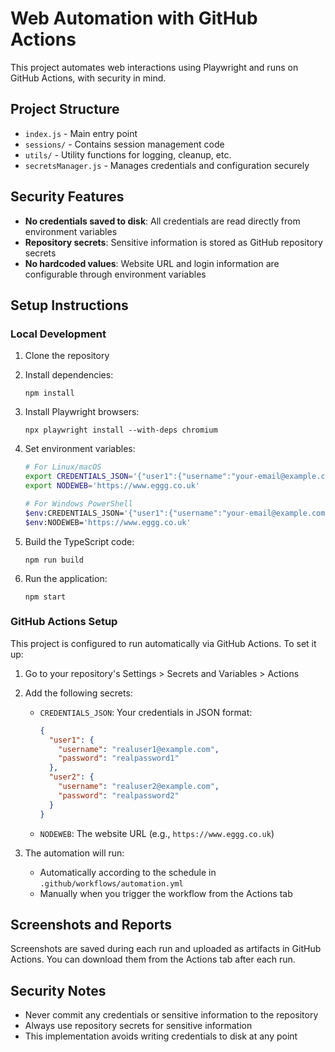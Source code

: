 # Web Automation with GitHub Actions

This project automates web interactions using Playwright and runs on GitHub Actions, with security in mind.

## Project Structure

- `index.js` - Main entry point
- `sessions/` - Contains session management code
- `utils/` - Utility functions for logging, cleanup, etc.
- `secretsManager.js` - Manages credentials and configuration securely

## Security Features

- **No credentials saved to disk**: All credentials are read directly from environment variables
- **Repository secrets**: Sensitive information is stored as GitHub repository secrets
- **No hardcoded values**: Website URL and login information are configurable through environment variables

## Setup Instructions

### Local Development

1. Clone the repository
2. Install dependencies:
   ```
   npm install
   ```
3. Install Playwright browsers:
   ```
   npx playwright install --with-deps chromium
   ```
4. Set environment variables:

   ```bash
   # For Linux/macOS
   export CREDENTIALS_JSON='{"user1":{"username":"your-email@example.com","password":"your-password"}}'
   export NODEWEB='https://www.eggg.co.uk'

   # For Windows PowerShell
   $env:CREDENTIALS_JSON='{"user1":{"username":"your-email@example.com","password":"your-password"}}'
   $env:NODEWEB='https://www.eggg.co.uk'
   ```

5. Build the TypeScript code:

   ```
   npm run build
   ```

6. Run the application:
   ```
   npm start
   ```

### GitHub Actions Setup

This project is configured to run automatically via GitHub Actions. To set it up:

1. Go to your repository's Settings > Secrets and Variables > Actions
2. Add the following secrets:

   - `CREDENTIALS_JSON`: Your credentials in JSON format:
     ```json
     {
       "user1": {
         "username": "realuser1@example.com",
         "password": "realpassword1"
       },
       "user2": {
         "username": "realuser2@example.com",
         "password": "realpassword2"
       }
     }
     ```
   - `NODEWEB`: The website URL (e.g., `https://www.eggg.co.uk`)

3. The automation will run:
   - Automatically according to the schedule in `.github/workflows/automation.yml`
   - Manually when you trigger the workflow from the Actions tab

## Screenshots and Reports

Screenshots are saved during each run and uploaded as artifacts in GitHub Actions. You can download them from the Actions tab after each run.

## Security Notes

- Never commit any credentials or sensitive information to the repository
- Always use repository secrets for sensitive information
- This implementation avoids writing credentials to disk at any point

